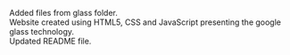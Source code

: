 
Added files from glass folder.<br/>
Website created using HTML5, CSS and JavaScript presenting the google glass technology.<br/>
Updated README file.